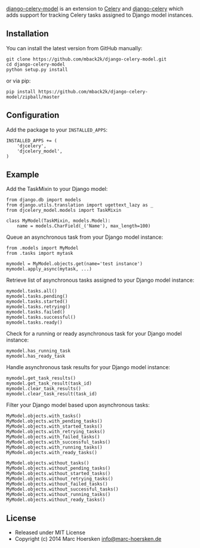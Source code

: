 [django-celery-model](https://github.com/mback2k/django-celery-model) is an
extension to [Celery](https://github.com/celery/celery) and
[django-celery](https://github.com/celery/django-celery)
which adds support for tracking Celery tasks assigned to Django model instances.

Installation
------------
You can install the latest version from GitHub manually:

    git clone https://github.com/mback2k/django-celery-model.git
    cd django-celery-model
    python setup.py install

or via pip:

    pip install https://github.com/mback2k/django-celery-model/zipball/master

Configuration
-------------
Add the package to your `INSTALLED_APPS`:

    INSTALLED_APPS += (
        'djcelery',
        'djcelery_model',
    )

Example
-------
Add the TaskMixin to your Django model:

    from django.db import models
    from django.utils.translation import ugettext_lazy as _
    from djcelery_model.models import TaskMixin

    class MyModel(TaskMixin, models.Model):
        name = models.CharField(_('Name'), max_length=100)

Queue an asynchronous task from your Django model instance:

    from .models import MyModel
    from .tasks import mytask

    mymodel = MyModel.objects.get(name='test instance')
    mymodel.apply_async(mytask, ...)

Retrieve list of asynchronous tasks assigned to your Django model instance:

    mymodel.tasks.all()
    mymodel.tasks.pending()
    mymodel.tasks.started()
    mymodel.tasks.retrying()
    mymodel.tasks.failed()
    mymodel.tasks.successful()
    mymodel.tasks.ready()

Check for a running or ready asynchronous task for your Django model instance:

    mymodel.has_running_task
    mymodel.has_ready_task

Handle asynchronous task results for your Django model instance:

    mymodel.get_task_results()
    mymodel.get_task_result(task_id)
    mymodel.clear_task_results()
    mymodel.clear_task_result(task_id)

Filter your Django model based upon asynchronous tasks:

    MyModel.objects.with_tasks()
    MyModel.objects.with_pending_tasks()
    MyModel.objects.with_started_tasks()
    MyModel.objects.with_retrying_tasks()
    MyModel.objects.with_failed_tasks()
    MyModel.objects.with_successful_tasks()
    MyModel.objects.with_running_tasks()
    MyModel.objects.with_ready_tasks()

    MyModel.objects.without_tasks()
    MyModel.objects.without_pending_tasks()
    MyModel.objects.without_started_tasks()
    MyModel.objects.without_retrying_tasks()
    MyModel.objects.without_failed_tasks()
    MyModel.objects.without_successful_tasks()
    MyModel.objects.without_running_tasks()
    MyModel.objects.without_ready_tasks()

License
-------
* Released under MIT License
* Copyright (c) 2014 Marc Hoersken <info@marc-hoersken.de>
